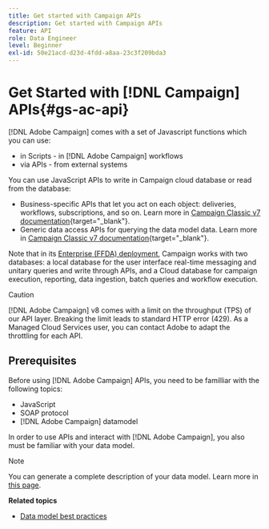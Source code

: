 ```yaml
---
title: Get started with Campaign APIs
description: Get started with Campaign APIs
feature: API
role: Data Engineer
level: Beginner
exl-id: 50e21acd-d23d-4fdd-a8aa-23c3f209bda3
---
```

# Get Started with [!DNL Campaign] APIs{#gs-ac-api}

[!DNL Adobe Campaign] comes with a set of Javascript functions which you can use:

* in Scripts - in [!DNL Adobe Campaign] workflows
* via APIs - from external systems

You can use JavaScript APIs to write in Campaign cloud database or read from the database:

* Business-specific APIs that let you act on each object: deliveries, workflows, subscriptions, and so on. Learn more in [Campaign Classic v7 documentation](https://experienceleague.adobe.com/docs/campaign-classic/using/configuring-campaign-classic/api/business-oriented-apis.html){target="_blank"}.
* Generic data access APIs for querying the data model data. Learn more in [Campaign Classic v7 documentation](https://experienceleague.adobe.com/docs/campaign-classic/using/configuring-campaign-classic/api/data-oriented-apis.html){target="_blank"}.

Note that in its [Enterprise (FFDA) deployment](../architecture/enterprise-deployment.md),  Campaign works with two databases: a local database for the user interface real-time messaging and unitary queries and write through APIs, and a Cloud database for campaign execution, reporting, data ingestion, batch queries and workflow execution.

>[!CAUTION]
>
>[!DNL Adobe Campaign] v8 comes with a limit on the throughput (TPS) of our API layer. Breaking the limit leads to standard HTTP error (429). As a Managed Cloud Services user, you can contact Adobe to adapt the throttling for each API.
> 

## Prerequisites

Before using [!DNL Adobe Campaign] APIs, you need to be familliar with the following topics:

* JavaScript
* SOAP protocol
* [!DNL Adobe Campaign] datamodel

In order to use APIs and interact with [!DNL Adobe Campaign], you also must be familiar with your data model.  

>[!NOTE]
>You can generate a complete description of your data model. Learn more in [this page](datamodel.md).


**Related topics**

* [Data model best practices](datamodel-best-practices.md)
